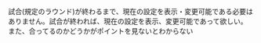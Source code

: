 試合(規定のラウンド)が終わるまで、現在の設定を表示・変更可能である必要はありません。試合が終われば、現在の設定を表示、変更可能であって欲しい。
また、合ってるのかどうかがポイントを見ないとわからない